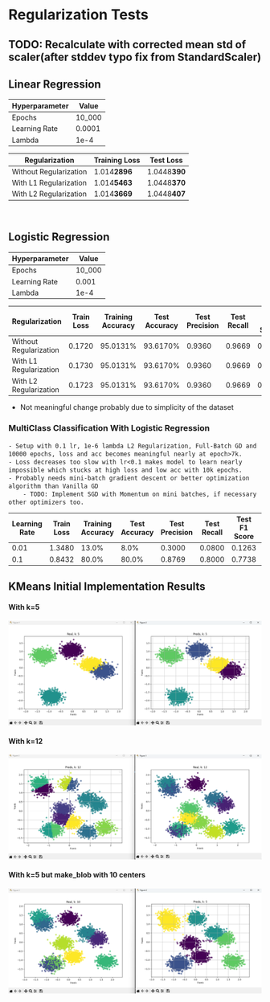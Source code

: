 # Regularization Tests

## TODO: Recalculate with corrected mean std of scaler(after stddev typo fix from StandardScaler)

## Linear Regression

| Hyperparameter | Value | 
|----------------|---------------|
| Epochs | 10_000 | 
| Learning Rate | 0.0001 | 
| Lambda | 1e-4 | 


| Regularization | Training Loss | Test Loss |
|----------------|---------------|-----------|
| Without Regularization | 1.014**2896** | 1.0448**390** |
| With L1 Regularization | 1.014**5463** | 1.0448**370** |
| With L2 Regularization | 1.014**3669** | 1.0448**407** |

<br>

## Logistic Regression


| Hyperparameter | Value | 
|----------------|---------------|
| Epochs | 10_000 | 
| Learning Rate | 0.001 | 
| Lambda | 1e-4 | 



| Regularization | Train Loss |  Training Accuracy | Test Accuracy | Test Precision | Test Recall | Test F1 Score | 
|----------------|---------------|---------------|-----------|-----------|-----------|-----------|
| Without Regularization | 0.1720 | 95.0131% | 93.6170% | 0.9360 | 0.9669 | 0.9512 |
| With L1 Regularization | 0.1730 | 95.0131% | 93.6170% | 0.9360 | 0.9669 | 0.9512 |
| With L2 Regularization | 0.1723 | 95.0131% | 93.6170% | 0.9360 | 0.9669 | 0.9512 |

- Not meaningful change probably due to simplicity of the dataset

### MultiClass Classification With Logistic Regression

    - Setup with 0.1 lr, 1e-6 lambda L2 Regularization, Full-Batch GD and 10000 epochs, loss and acc becomes meaningful nearly at epoch>7k.
    - Loss decreases too slow with lr<0.1 makes model to learn nearly impossible which stucks at high loss and low acc with 10k epochs.
    - Probably needs mini-batch gradient descent or better optimization algorithm than Vanilla GD
        - TODO: Implement SGD with Momentum on mini batches, if necessary other optimizers too.

| Learning Rate | Train Loss |  Training Accuracy | Test Accuracy | Test Precision | Test Recall | Test F1 Score | Epochs |
|----------------|---------------|---------------|-----------|-----------|-----------|-----------|-----------|
| 0.01 | 1.3480 | 13.0% | 8.0% | 0.3000 | 0.0800 | 0.1263 | 10_000 | 
| 0.1 | 0.8432 | 80.0% | 80.0% | 0.8769 | 0.8000 | 0.7738 | 10_000 |


## KMeans Initial Implementation Results

#### With k=5
![](./results/make_blob_k5_2_dim_data.png)

#### With k=12
![](./results/make_blob_k12_2_dim_data.png)

#### With k=5 but make_blob with 10 centers 
![](./results/make_blob_k5_2_dim_data_real_10.png)